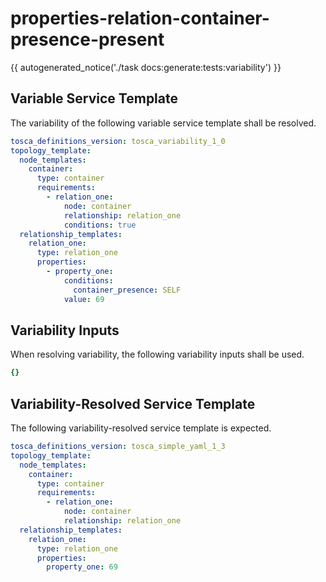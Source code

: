 # properties-relation-container-presence-present

{{ autogenerated_notice('./task docs:generate:tests:variability') }}


## Variable Service Template

The variability of the following variable service template shall be resolved.

```yaml linenums="1"
tosca_definitions_version: tosca_variability_1_0
topology_template:
  node_templates:
    container:
      type: container
      requirements:
        - relation_one:
            node: container
            relationship: relation_one
            conditions: true
  relationship_templates:
    relation_one:
      type: relation_one
      properties:
        - property_one:
            conditions:
              container_presence: SELF
            value: 69
```

## Variability Inputs

When resolving variability, the following variability inputs shall be used.

```yaml linenums="1"
{}
```



## Variability-Resolved Service Template

The following variability-resolved service template is expected.

```yaml linenums="1"
tosca_definitions_version: tosca_simple_yaml_1_3
topology_template:
  node_templates:
    container:
      type: container
      requirements:
        - relation_one:
            node: container
            relationship: relation_one
  relationship_templates:
    relation_one:
      type: relation_one
      properties:
        property_one: 69
```

